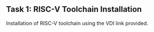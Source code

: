 ## Task 1: RISC-V Toolchain Installation
Installation of RISC-V toolchain using the VDI link provided.
